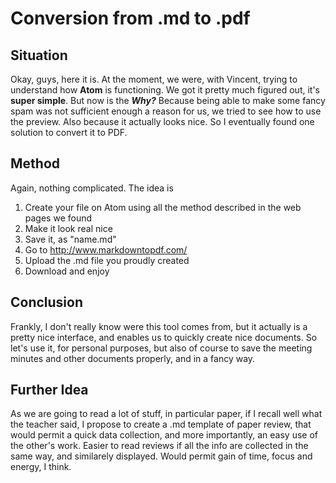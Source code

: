 Conversion from .md to .pdf
=========================
Situation
--------------
Okay, guys, here it is. At the moment, we were, with Vincent, trying to understand how **Atom** is functioning. We got it pretty much figured out, it's **super simple**. But now is the ***Why?***
Because being able to make some fancy spam was not sufficient enough a reason for us, we tried to see how to use the preview. Also because it actually looks nice.
So I eventually found one solution to convert it to PDF.

Method
------------
Again, nothing complicated. The idea is
  1. Create your file on Atom using all the method described in the web pages we found
  2. Make it look real nice
  3. Save it, as "name.md"
  4. Go to <http://www.markdowntopdf.com/>
  5. Upload the .md file you proudly created
  6. Download and enjoy

Conclusion
-------------
Frankly, I don't really know were this tool comes from, but it actually is a pretty nice interface, and enables us to quickly create nice documents.
So let's use it, for personal purposes, but also of course to save the meeting minutes and other documents properly, and in a fancy way.

Further Idea
---------------
As we are going to read a lot of stuff, in particular paper, if I recall well what the teacher said, I propose to create a .md template of paper review, that would permit a quick data collection, and more importantly, an easy use of the other's work.
Easier to read reviews if all the info are collected in the same way, and similarely displayed. Would permit gain of time, focus and energy, I think.
